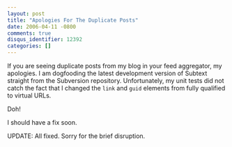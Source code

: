 ```yaml
---
layout: post
title: "Apologies For The Duplicate Posts"
date: 2006-04-11 -0800
comments: true
disqus_identifier: 12392
categories: []
---
```

If you are seeing duplicate posts from my blog in your feed aggregator,
my apologies. I am dogfooding the latest development version of Subtext
straight from the Subversion repository. Unfortunately, my unit tests
did not catch the fact that I changed the `link` and `guid` elements
from fully qualified to virtual URLs.

Doh!

I should have a fix soon.

UPDATE: All fixed. Sorry for the brief disruption.


